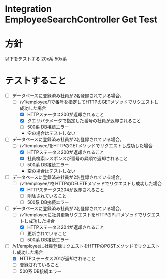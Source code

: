 # Integration EmployeeSearchController Get Test

# 方針

以下をテストする
20x系
50x系

# テストすること

- [ ] データベースに登録済み社員が2名登録されている場合，
    - [ ] /v1/employee/1で番号を指定してHTTPのGETメソッドでリクエストし成功した場合
        - [x] HTTPステータス200が返却されること
        - [x] クエリパラメータで指定した番号の社員が返却されること
        - [ ] 500系 DB接続エラー
        - 空の場合はテストしない

- [ ] データベースに登録済み社員が2名登録されている場合，
    - [ ] /v1/employee/をHTTPのGETメソッドでリクエストし成功した場合
        - [x] HTTPステータス200が返却されること
        - [x] 社員検索レスポンスが番号の昇順で返却されること
        - [ ] 500系 DB接続エラー
        - 空の場合はテストしない

- [ ] データベースに登録済み社員が2名登録されている場合，
    - [ ] /v1/employee/1をHTTPのDELETEメソッドでリクエストし成功した場合
        - [x] HTTPステータス204が返却されること
        - [ ] 削除されていること
        - [ ] 500系 DB接続エラー

- [ ] データベースに登録済み社員が2名登録されている場合，
    - [ ] /v1/employeeに社員更新リクエストをHTTPのPUTメソッドでリクエストし成功した場合
        - [x] HTTPステータス204が返却されること
        - [ ] 更新されていること
        - [ ] 500系 DB接続エラー

- [ ] /v1/employeeに社員登録リクエストをHTTPのPOSTメソッドでリクエストし成功した場合
    - [x] HTTPステータス201が返却されること
    - [ ] 登録されていること
    - [ ] 500系 DB接続エラー